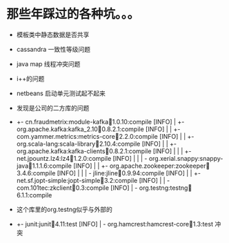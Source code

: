 # 那些年踩过的各种坑。。。

* 模板类中静态数据是否共享
* cassandra 一致性等级问题
* java map 线程冲突问题
* i++的问题
* netbeans 启动单元测试起不起来
* 发现是公司的二方库的问题
* +- cn.fraudmetrix:module-kafka:jar:1.0.10:compile
[INFO] |  +- org.apache.kafka:kafka_2.10:jar:0.8.2.1:compile
[INFO] |  |  +- com.yammer.metrics:metrics-core:jar:2.2.0:compile
[INFO] |  |  +- org.scala-lang:scala-library:jar:2.10.4:compile
[INFO] |  |  +- org.apache.kafka:kafka-clients:jar:0.8.2.1:compile
[INFO] |  |  |  +- net.jpountz.lz4:lz4:jar:1.2.0:compile
[INFO] |  |  |  \- org.xerial.snappy:snappy-java:jar:1.1.1.6:compile
[INFO] |  |  +- org.apache.zookeeper:zookeeper:jar:3.4.6:compile
[INFO] |  |  |  \- jline:jline:jar:0.9.94:compile
[INFO] |  |  +- net.sf.jopt-simple:jopt-simple:jar:3.2:compile
[INFO] |  |  \- com.101tec:zkclient:jar:0.3:compile
[INFO] |  \- org.testng:testng:jar:6.1.1:compile

* 这个库里的org.testng似乎与外部的
* +- junit:junit:jar:4.11:test
[INFO] |  \- org.hamcrest:hamcrest-core:jar:1.3:test
冲突